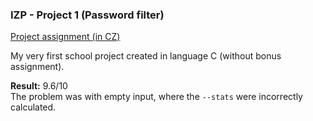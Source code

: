 ### IZP - Project 1 (Password filter)

[Project assignment (in CZ)](https://github.com/smatand/izp1_projekt/blob/master/izp_projekt1.pdf)

My very first school project created in language C (without bonus assignment). 

**Result:** 9.6/10  
The problem was with empty input, where the `--stats` were incorrectly calculated. 
